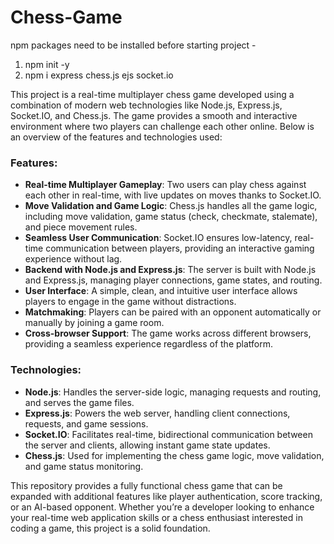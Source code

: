 # Chess-Game
npm packages need to be installed before starting project - 
1) npm init -y
2) npm i express chess.js ejs socket.io

This project is a real-time multiplayer chess game developed using a combination of modern web technologies like Node.js, Express.js, Socket.IO, and Chess.js. The game provides a smooth and interactive environment where two players can challenge each other online. Below is an overview of the features and technologies used:

### Features:
- **Real-time Multiplayer Gameplay**: Two users can play chess against each other in real-time, with live updates on moves thanks to Socket.IO.
- **Move Validation and Game Logic**: Chess.js handles all the game logic, including move validation, game status (check, checkmate, stalemate), and piece movement rules.
- **Seamless User Communication**: Socket.IO ensures low-latency, real-time communication between players, providing an interactive gaming experience without lag.
- **Backend with Node.js and Express.js**: The server is built with Node.js and Express.js, managing player connections, game states, and routing.
- **User Interface**: A simple, clean, and intuitive user interface allows players to engage in the game without distractions.
- **Matchmaking**: Players can be paired with an opponent automatically or manually by joining a game room.
- **Cross-browser Support**: The game works across different browsers, providing a seamless experience regardless of the platform.

### Technologies:
- **Node.js**: Handles the server-side logic, managing requests and routing, and serves the game files.
- **Express.js**: Powers the web server, handling client connections, requests, and game sessions.
- **Socket.IO**: Facilitates real-time, bidirectional communication between the server and clients, allowing instant game state updates.
- **Chess.js**: Used for implementing the chess game logic, move validation, and game status monitoring.

This repository provides a fully functional chess game that can be expanded with additional features like player authentication, score tracking, or an AI-based opponent. Whether you’re a developer looking to enhance your real-time web application skills or a chess enthusiast interested in coding a game, this project is a solid foundation.
